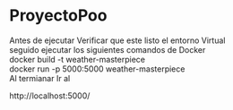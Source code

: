 # ProyectoPoo<br>
Antes de ejecutar 
Verificar que este listo el entorno Virtual <br>
seguido ejecutar los siguientes comandos de Docker <br>
docker build -t weather-masterpiece <br>
docker run -p 5000:5000 weather-masterpiece<br>
Al termianar
Ir al <br>

http://localhost:5000/
